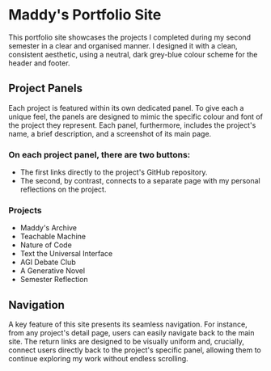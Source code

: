 # Maddy's Portfolio Site
This portfolio site showcases the projects I completed during my second semester in a clear and organised manner. I designed it with a clean, consistent aesthetic, using a neutral, dark grey-blue colour scheme for the header and footer.
## Project Panels
Each project is featured within its own dedicated panel. To give each a unique feel, the panels are designed to mimic the specific colour and font of the project they represent. Each panel, furthermore, includes the project's name, a brief description, and a screenshot of its main page.
### On each project panel, there are two buttons:
- The first links directly to the project's GitHub repository.
- The second, by contrast, connects to a separate page with my personal reflections on the project.
### Projects
- Maddy's Archive
- Teachable Machine
- Nature of Code
- Text the Universal Interface
- AGI Debate Club
- A Generative Novel
- Semester Reflection
## Navigation
A key feature of this site presents its seamless navigation. For instance, from any project's detail page, users can easily navigate back to the main site. The return links are designed to be visually uniform and, crucially, connect users directly back to the project's specific panel, allowing them to continue exploring my work without endless scrolling.
